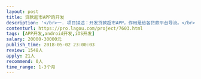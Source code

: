 ```yaml
---                
layout: post       
title: 贷款超市APP的开发           
description: '</br>一. 项目描述：开发贷款超市APP，作用是给各贷款平台导流。</br>二. 主要功能：将合作的贷款平台分门别类地列举在APP里面，给各贷款平台导流</br>三. 可参考产品：借点钱，借了吗</br>四. 人员要求：能开发出完整的安卓/iOS端APP</br>'     
contenturl: https://pro.lagou.com/project/7603.html      
tags: [APP开发,android开发,iOS开发]            
salary: 20000-30000元          
publish_time: 2018-05-02 23:00:03         
review: 1548人                   
apply: 21人                   
recommend: 0人                   
time_range: 1-3个月              
---                 
```


